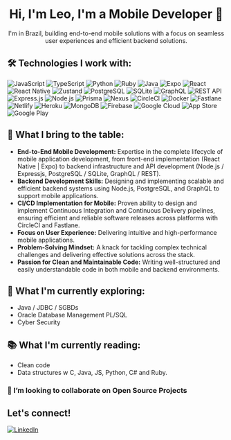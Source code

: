 <div align="center">
  <h1>Hi, I'm Leo, I'm a Mobile Developer 👋</h1>
  <p>I'm in Brazil, building end-to-end mobile solutions with a focus on seamless user experiences and efficient backend solutions.</p>
</div>

## 🛠️ Technologies I work with:

<p align="center">

![JavaScript](https://img.shields.io/badge/JavaScript-F7DF1E?style=for-the-badge&logo=javascript&logoColor=black) ![TypeScript](https://img.shields.io/badge/TypeScript-007ACC?style=for-the-badge&logo=typescript&logoColor=white) ![Python](https://img.shields.io/badge/Python-yellow?style=for-the-badge&logo=python&logoColor=white) ![Ruby](https://img.shields.io/badge/Ruby-CC0000?style=for-the-badge&logo=ruby&logoColor=white) ![Java](https://img.shields.io/badge/Java-ED8B00?style=for-the-badge&logo=openjdk&logoColor=white) ![Expo](https://img.shields.io/badge/Expo-4630EB?style=for-the-badge&logo=expo&logoColor=white) ![React](https://img.shields.io/badge/React-61DAFB?style=for-the-badge&logo=react&logoColor=white) ![React Native](https://img.shields.io/badge/React_Native-61DAFB?style=for-the-badge&logo=react&logoColor=white) ![Zustand](https://img.shields.io/badge/Zustand-000?style=for-the-badge&logo=zustand&logoColor=white) ![PostgreSQL](https://img.shields.io/badge/PostgreSQL-316192?style=for-the-badge&logo=postgresql&logoColor=white) ![SQLite](https://img.shields.io/badge/SQLite-07405E?style=for-the-badge&logo=sqlite&logoColor=white) ![GraphQL](https://img.shields.io/badge/GraphQL-E10098?style=for-the-badge&logo=graphql&logoColor=white) ![REST API](https://img.shields.io/badge/REST-gray?style=for-the-badge&logo=rest&logoColor=white) ![Express.js](https://img.shields.io/badge/Express.js-000000?style=for-the-badge&logo=express&logoColor=white) ![Node.js](https://img.shields.io/badge/Node.js-339933?style=for-the-badge&logo=nodedotjs&logoColor=white) ![Prisma](https://img.shields.io/badge/Prisma-3982CE?style=for-the-badge&logo=prisma&logoColor=white)
![Nexus](https://img.shields.io/badge/Nexus-000000?style=for-the-badge&logo=graphql&logoColor=white) ![CircleCI](https://img.shields.io/badge/CircleCI-343434?style=for-the-badge&logo=circleci&logoColor=white) ![Docker](https://img.shields.io/badge/Docker-2496ED?style=for-the-badge&logo=docker&logoColor=white) ![Fastlane](https://img.shields.io/badge/Fastlane-00bfff?style=for-the-badge&logo=fastlane&logoColor=white) ![Netlify](https://img.shields.io/badge/Netlify-00C7B7?style=for-the-badge&logo=netlify&logoColor=white) ![Heroku](https://img.shields.io/badge/Heroku-430098?style=for-the-badge&logo=heroku&logoColor=white) ![MongoDB](https://img.shields.io/badge/MongoDB-47A248?style=for-the-badge&logo=mongodb&logoColor=white) ![Firebase](https://img.shields.io/badge/Firebase-FFCA28?style=for-the-badge&logo=firebase&logoColor=black) ![Google Cloud](https://img.shields.io/badge/Google_Cloud-4285F4?style=for-the-badge&logo=google-cloud&logoColor=white) ![App Store](https://img.shields.io/badge/App_Store-0D96F6?style=for-the-badge&logo=app-store&logoColor=white) ![Google Play](https://img.shields.io/badge/Google_Play-3DDC84?style=for-the-badge&logo=google-play&logoColor=white)

</p>

## 💼 What I bring to the table:

- **End-to-End Mobile Development:** Expertise in the complete lifecycle of mobile application development, from front-end implementation (React Native | Expo) to backend infrastructure and API development (Node.js / Expressjs, PostgreSQL / SQLite, GraphQL / REST).
- **Backend Development Skills:** Designing and implementing scalable and efficient backend systems using Node.js, PostgreSQL, and GraphQL to support mobile applications.
- **CI/CD Implementation for Mobile:** Proven ability to design and implement Continuous Integration and Continuous Delivery pipelines, ensuring efficient and reliable software releases across platforms with CircleCI and Fastlane.
- **Focus on User Experience:** Delivering intuitive and high-performance mobile applications.
- **Problem-Solving Mindset:** A knack for tackling complex technical challenges and delivering effective solutions across the stack.
- **Passion for Clean and Maintainable Code:** Writing well-structured and easily understandable code in both mobile and backend environments.

## 🌱 What I'm currently exploring:

- Java / JDBC / SGBDs
- Oracle Database Management PL/SQL
- Cyber Security

## 📚 What I'm currently reading:

- Clean code
- Data structures w C, Java, JS, Python, C# and Ruby.

### 👯 I’m looking to collaborate on Open Source Projects

## Let's connect!

[![LinkedIn](https://img.shields.io/badge/-LinkedIn-0077B5?style=for-the-badge&logo=linkedin&logoColor=white)](https://www.linkedin.com/in/lestherxcoronel)
